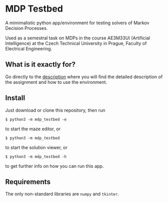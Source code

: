 MDP Testbed
===========
A mimimalistic python app/environment for testing solvers of Markov Decision
Processes.

Used as a semestral task on MDPs in the course AE3M33UI (Artificial
Intelligence) at the Czech Technical University in Prague, Faculty of
Electrical Engineering.

What is it exactly for?
-----------------------
Go directly to the [description](DESCRIPTION.rst) where you will find the
detailed description of the assignment and how to use the environment.

Install
-------
Just download or clone this repository, then run

    $ python3 -m mdp_testbed -e

to start the maze editor, or

    $ python3 -m mdp_testbed

to start the solution viewer, or

    $ python3 -m mdp_testbed -h

to get further info on how you can run this app.

Requirements
------------
The only non-standard libraries are ``numpy`` and ``tkinter``.
